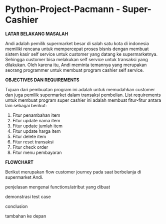 # Python-Project-Pacmann - Super-Cashier

**LATAR BELAKANG MASALAH**

Andi adalah pemilik supermarket besar di salah satu kota di indonesia memiliki rencana untuk mempercepat proses bisnis dengan membuat sistem kasir self service untuk customer yang datang ke supermarketnya. Sehingga customer bisa melakukan self service untuk transaksi yang dilakukan. Oleh karena itu, Andi meminta temannya yang merupakan seorang programmer untuk membuat program cashier self service.

**OBJECTIVES DAN REQUIREMENTS**

Tujuan dari pembuatan program ini adalah untuk memudahkan customer dan juga pemilik supermarket dalam transaksi pembelian.
List requirements untuk membuat program super cashier ini adalah membuat fitur-fitur antara lain sebagai berikut:
1. Fitur penambahan item
2. Fitur update nama item
3. Fitur update jumlah item
4. Fitur update harga item
5. Fitur delete item
6. Fitur reset transaksi
7. Fitur check order
8. Fitur menu pembayaran

**FLOWCHART**

Berikut merupakan flow customer journey pada saat berbelanja di supermarket Andi.




penjelasan mengenai functions/atribut yang dibuat

demonstrasi test case

conclusion

tambahan ke depan
